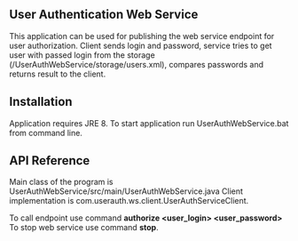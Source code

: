 ## User Authentication Web Service

This application can be used for publishing the web service endpoint for user authorization. 
Client sends login and password, service tries to get user with passed login from the storage (/UserAuthWebService/storage/users.xml), 
compares passwords and returns result to the client. 

## Installation
Application requires JRE 8.
To start application run UserAuthWebService.bat from command line.

## API Reference

Main class of the program is UserAuthWebService/src/main/UserAuthWebService.java
Client implementation is com.userauth.ws.client.UserAuthServiceClient.

To call endpoint use command **authorize <user_login> <user_password>**
To stop web service use command **stop**.
